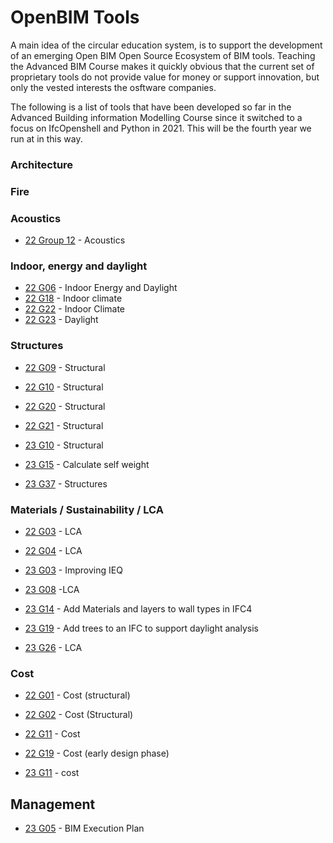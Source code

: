 # OpenBIM Tools

A main idea of the circular education system, is to support the development of an emerging Open BIM Open Source Ecosystem of BIM tools. Teaching the Advanced BIM Course makes it quickly obvious that the current set of proprietary tools do not provide value for money or support innovation, but only the vested interests the osftware companies.

The following is a list of tools that have been developed so far in the Advanced Building information Modelling Course since it switched to a focus on IfcOpenshell and Python in 2021. This will be the fourth year we run at in this way.

### Architecture


### Fire

### Acoustics
* [22 Group 12](https://github.com/Jubelicool/A1-OpenBimGroup12) - Acoustics

### Indoor, energy and daylight

* [22 G06](https://github.com/gabrielamiti/BIM) - Indoor Energy and Daylight
* [22 G18](https://github.com/RikkeKHansen/Markdown-file) - Indoor climate
* [22 G22](https://github.com/s183578/41934-Advanced-BIM-Group-22) - Indoor Climate
* [22 G23](https://github.com/Enzuesta/41934-Advanced-BIM-Group23) - Daylight

### Structures
* [22 G09](https://github.com/katrinekolbjornsen/UsecaseA1) - Structural
* [22 G10](https://github.com/juliev1234/A1_OpenBim_Group10) - Structural
* [22 G20](https://github.com/Hajarb11/BIM--Group20) - Structural
* [22 G21](https://github.com/loicsan272/Advenced-BIM2022-G21) - Structural
  
* [23 G10](https://github.com/Ma-th1ago/41934-Advanced-BIM/tree/main/Assignment%203) - Structural
* [23 G15](https://github.com/frejahbarkler/41934_GR15_A3/tree/main) - Calculate self weight
* [23 G37](https://github.com/Brise07/DTU---Advanced-BIM-Assignment/tree/main/A3) - Structures

### Materials / Sustainability / LCA
* [22 G03](https://github.com/WilliamEskildsen/41934_group3) - LCA
* [22 G04](https://github.com/MathildeDTU/41934-Advanced-BIM-F22) - LCA
  
* [23 G03](https://github.com/KateGayler/A3) - Improving IEQ
* [23 G08](https://github.com/NajaJohansen/41934-Advanced-Building-Information-Modeling-BIM-) -LCA
* [23 G14](https://github.com/s203726/A3-A5_AdvancedBIM_group14) - Add Materials and layers to wall types in IFC4
* [23 G19](https://github.com/nannadl/Avanced-BIM_Group-19/tree/main/Assignment%203_Group%2019) - Add trees to an IFC to support daylight analysis
* [23 G26](https://github.com/Ahmetondertektas/AdvancedBIM-Group26) - LCA

### Cost
* [22 G01](https://github.com/kfjordt/11034-advanced-bim) - Cost (structural)
* [22 G02](https://github.com/AndersTraeland/A1---Open-BIM) - Cost (Structural)
* [22 G11](https://github.com/AnjaHolmquist/GROUP-11.) - Cost
* [22 G19](https://github.com/simonciversen/A1-OpenBIM) - Cost (early design phase)

* [23 G11](https://github.com/kristianedstrom/Group-11/blob/main/Assignments/A3/Remodel.py) - cost

## Management
* [23 G05](https://github.com/StanimirMihaylovAngelov/Advanced_BIM/blob/main/A3/README.md) - BIM Execution Plan


